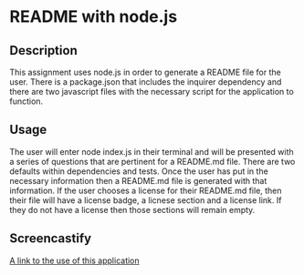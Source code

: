 # README with node.js

## Description

This assignment uses node.js in order to generate a README file for the user. There is a package.json that includes the inquirer dependency and there are two javascript files with the necessary script for the application to function. 

## Usage

The user will enter node index.js in their terminal and will be presented with a series of questions that are pertinent for a README.md file. There are two defaults within dependencies and tests. Once the user has put in the necessary information then a README.md file is generated with that information. If the user chooses a license for their README.md file, then their file will have a license badge, a licnese section and a license link. If they do not have a license then those sections will remain empty. 

## Screencastify

[A link to the use of this application]()